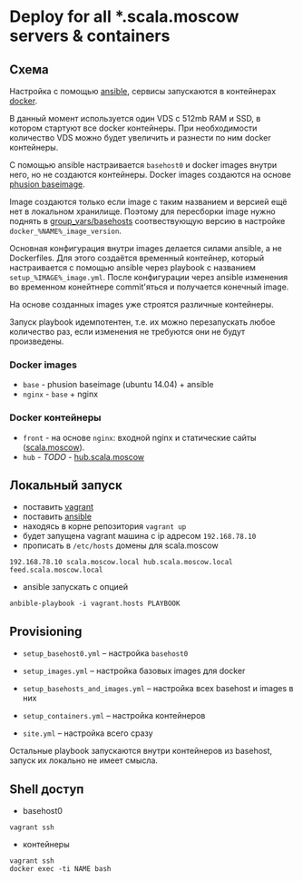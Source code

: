 # Deploy for all *.scala.moscow servers & containers


## Схема

Настройка с помощью [ansible](http://docs.ansible.com/index.html),
сервисы запускаются в контейнерах [docker](https://docs.docker.com/).

В данный момент используется один VDS с 512mb RAM и SSD, в котором стартуют все 
docker контейнеры. При необходимости количество VDS можно будет увеличить и 
разнести по ним docker контейнеры.

С помощью ansible настраивается `basehost0` и  docker images внутри него,
но не создаются контейнеры. Docker images создаются на основе
[phusion baseimage](https://github.com/phusion/baseimage-docker).

Image создаются только если image с таким названием и версией ещё нет в локальном хранилище.
Поэтому для пересборки image нужно поднять в [group_vars/basehosts](group_vars/basehosts)
соотвествующую версию в настройке `docker_%NAME%_image_version`.

Основная конфигурация внутри images делается силами ansible, а не Dockerfiles.
Для этого создаётся временный контейнер, который настраивается с помощью ansible через
playbook с названием `setup_%IMAGE%_image.yml`. После конфигурации через ansible
изменения во временном конейтнере commit'яться и получается конечный image.

На основе созданных images уже строятся различные контейнеры.

Запуск playbook идемпотентен, т.е. их можно перезапускать любое количество раз,
если изменения не требуются они не будут произведены.

### Docker images

* `base` - phusion baseimage (ubuntu 14.04) + ansible
* `nginx` - `base` + nginx

### Docker контейнеры

* `front` - на основе `nginx`: входной nginx и статические сайты
  ([scala.moscow](https://github.com/scala-moscow/scala.moscow)).
* `hub` - *TODO* - [hub.scala.moscow](https://github.com/scala-moscow/hub.scala.moscow)


## Локальный запуск

* поставить [vagrant](https://www.vagrantup.com/downloads.html)
* поставить [ansible](http://docs.ansible.com/intro_installation.html#installation)
* находясь в корне репозитория `vagrant up`
* будет запущена vagrant машина с ip адресом `192.168.78.10`
* прописать в `/etc/hosts` домены для scala.moscow
```
192.168.78.10 scala.moscow.local hub.scala.moscow.local feed.scala.moscow.local
```
* ansible запускать с опцией
```
anbible-playbook -i vagrant.hosts PLAYBOOK
```

## Provisioning

* `setup_basehost0.yml` – настройка `basehost0`

* `setup_images.yml` – настройка базовых images для docker

* `setup_basehosts_and_images.yml` – настройка всех basehost и images в них

* `setup_containers.yml` – настройка контейнеров

* `site.yml` – настройка всего сразу

Остальные playbook запускаются внутри контейнеров из basehost, запуск их
локально не имеет смысла.

## Shell доступ

* basehost0
```
vagrant ssh
```

* контейнеры
```
vagrant ssh
docker exec -ti NAME bash
```

